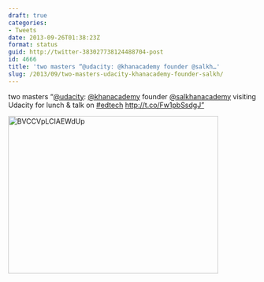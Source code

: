 ```yaml
---
draft: true
categories:
- Tweets
date: 2013-09-26T01:38:23Z
format: status
guid: http://twitter-383027738124488704-post
id: 4666
title: 'two masters “@udacity: @khanacademy founder @salkh…'
slug: /2013/09/two-masters-udacity-khanacademy-founder-salkh/
---
```


two masters “[@udacity](http://twitter.com/udacity): [@khanacademy](http://twitter.com/khanacademy) founder [@salkhanacademy](http://twitter.com/salkhanacademy) visiting Udacity for lunch & talk on [#edtech](http://twitter.com/search?q=%23edtech) http://t.co/Fw1pbSsdgJ”

<img width="426" height="320" src="http://stefanocecere.com/wp-content/uploads/sites/3/2013/09/BVCCVpLCIAEWdUp-426x320.jpg" class="attachment-medium" alt="BVCCVpLCIAEWdUp" />